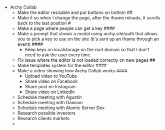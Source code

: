 - Archy Collab
	- Make the editor resizable and put buttons on bottom ##
	- Make it so when I change the page, after the iframe reloads, it scrolls back to the last position #
	- Make a page where people can get a key ####
	- Make a prompt that shows a modal using archy.site/auth that allows you to pick a key to use on the site (it's sent up an iframe through an event) ####
		- Keep keys on localstorage on the root domain so that I don't need to ask the user every time.
	- Fix issue where the editor is not loaded correctly on new pages ##
	- Make templates system for the editor ####
	- Make a video showing how Archy Collab works ####
		- Upload video to YouTube
		- Share video on Facebook
		- Share post on Instagram
		- Share video on LinkedIn
	- Schedule meeting with Agustín
	- Schedule meeting with Dawson
	- Schedule meeting with Atomic Server Dev
	- Research possible investors
	- Research clients markets
	-